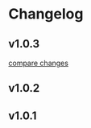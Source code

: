 # Changelog

## v1.0.3

[compare changes](https://github.com/Gitisfun/client-oidc/compare/v1.0.2...v1.0.3)

## v1.0.2

## v1.0.1

